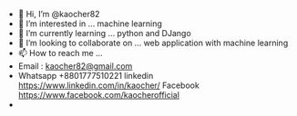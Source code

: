 - 👋 Hi, I’m @kaocher82
- 👀 I’m interested in ... machine learning
- 🌱 I’m currently learning ... python and DJango 
- 💞️ I’m looking to collaborate on ... web application with machine learning
- 📫 How to reach me ...
- Email : kaocher82@gmail.com 
- Whatsapp +8801777510221
linkedin  https://www.linkedin.com/in/kaocher/
Facebook https://www.facebook.com/kaocherofficial
- 

<!---
kaocher82/kaocher82 is a ✨ special ✨ repository because its `README.md` (this file) appears on your GitHub profile.
You can click the Preview link to take a look at your changes.
--->
